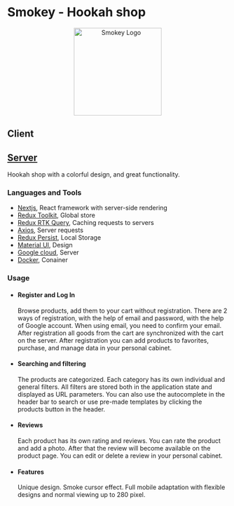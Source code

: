 <h1>Smokey - Hookah shop</h1>
<p align="center">
  <a href="https://smokey.top/" target="blank"><img src="https://smokey-s3.s3.eu-central-1.amazonaws.com/logo.svg" width="200" alt="Smokey Logo" /></a>
</p>
<h2>Client</h2>
<h2><a href="https://github.com/vladyslav-rohalov/smokey-server">Server</a> </h2>
<p>Hookah shop with a colorful design, and great functionality.</p>

<h3>Languages and Tools</h3>
<ul>
    <li>
        <span><a href="https://nextjs.org/" target="_blank" rel="noreferrer">Nextjs</a>, React framework with server-side rendering</span>
    </li>
    <li>
        <span><a href="https://redux-toolkit.js.org/" target="_blank" rel="noreferrer">Redux Toolkit</a>, Global store</span>
    </li>
     <li>
        <span><a href="https://redux-toolkit.js.org/rtk-query/overview" target="_blank" rel="noreferrer">Redux RTK Query</a>, Caching requests to servers</span>
    </li>
    <li>
        <span><a href="https://axios-http.com/" target="_blank" rel="noreferrer">Axios</a>, Server requests</span>
    </li>
    <li>
        <span><a href="https://github.com/rt2zz/redux-persist" target="_blank" rel="noreferrer">Redux Persist</a>, Local Storage</span>
    </li>
    <li>
        <span><a href="https://mui.com/material-ui/" target="_blank" rel="noreferrer">Material UI</a>, Design</span>
    </li>
    <li>
        <span><a href="https://cloud.google.com/" target="_blank" rel="noreferrer">Google cloud</a>, Server</span>
    </li>
    <li>
        <span><a href="https://hub.docker.com/" target="_blank" rel="noreferrer">Docker</a>, Conainer</span>
    </li>
</ul>
<h3>Usage</h3>
<ul>
<li>
   <h4>Register and Log In</h4>
   <p>Browse products, add them to your cart without registration.
There are 2 ways of registration, with the help of email and password, with the help of Google account.  When using email, you need to confirm your email.
After registration all goods from the cart are synchronized with the cart on the server.
After registration you can add products to favorites, purchase, and manage data in your personal cabinet.
   </p>
</li>
<li>
   <h4>Searching and filtering </h4>
   <p>The products are categorized. Each category has its own individual and general filters. All filters are stored both in the application state and displayed as URL parameters.
   You can also use the autocomplete in the header bar to search or use pre-made templates by clicking the products button in the header.
   </p>
</li>
<li>
   <h4>Reviews</h4>
   <p>Each product has its own rating and reviews. You can rate the product and add a photo. After that the review will become available on the product page. You can edit or delete a review in your personal cabinet. 
   </p>
</li>
<li>
  <h4>Features</h4>
   <p>
   Unique design. Smoke cursor effect. Full mobile adaptation with flexible designs and normal viewing up to 280 pixel.
   </p>
</li>
    
 
</ul>
